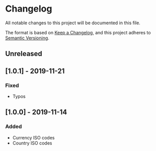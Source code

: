 # Changelog
All notable changes to this project will be documented in this file.

The format is based on [Keep a Changelog](https://keepachangelog.com/en/1.0.0/),
and this project adheres to [Semantic Versioning](https://semver.org/spec/v2.0.0.html).

## Unreleased

## [1.0.1] - 2019-11-21
### Fixed
- Typos

## [1.0.0] - 2019-11-14
### Added
- Currency ISO codes
- Country ISO codes

